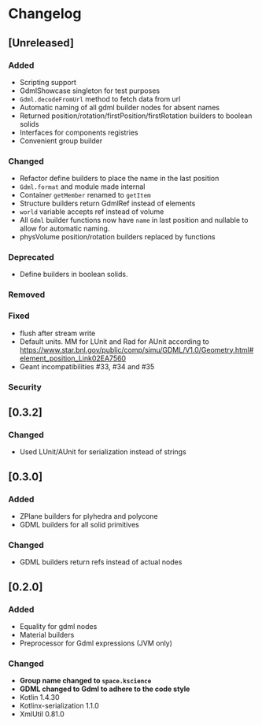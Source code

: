 # Changelog

## [Unreleased]
### Added
- Scripting support
- GdmlShowcase singleton for test purposes
- `Gdml.decodeFromUrl` method to fetch data from url
- Automatic naming of all gdml builder nodes for absent names
- Returned position/rotation/firstPosition/firstRotation builders to boolean solids
- Interfaces for components registries
- Convenient group builder

### Changed
- Refactor define builders to place the name in the last position
- `Gdml.format` and module made internal
- Container `getMember` renamed to `getItem`
- Structure builders return GdmlRef instead of elements
- `world` variable accepts ref instead of volume
- All `Gdml` builder functions now have `name` in last position and nullable to allow for automatic naming.
- physVolume position/rotation builders replaced by functions

### Deprecated
- Define builders in boolean solids.

### Removed

### Fixed
- flush after stream write
- Default units. MM for LUnit and Rad for AUnit according to https://www.star.bnl.gov/public/comp/simu/GDML/V1.0/Geometry.html#element_position_Link02EA7560
- Geant incompatibilities #33, #34 and #35

### Security

## [0.3.2]

### Changed
- Used LUnit/AUnit for serialization instead of strings

## [0.3.0]
### Added
- ZPlane builders for plyhedra and polycone
- GDML builders for all solid primitives

### Changed
- GDML builders return refs instead of actual nodes

## [0.2.0]
### Added
- Equality for gdml nodes
- Material builders
- Preprocessor for Gdml expressions (JVM only)

### Changed
- **Group name changed to `space.kscience`**
- **GDML changed to Gdml to adhere to the code style**
- Kotlin 1.4.30
- Kotlinx-serialization 1.1.0
- XmlUtil 0.81.0

